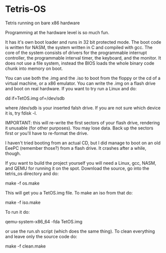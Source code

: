 # Tetris-OS
Tetris running on bare x86 hardware

Programming at the hardware level is so much fun.

It has it's own boot loader and runs in 32 bit protected mode.
The boot code is written for NASM, the system written in C and compiled with gcc.
The core of the system consists of drivers for the programmable interrupt controller, the programmable interval timer, the keyboard,
and the monitor. It does not use a file system, instead the BIOS loads the whole binary code chunk into memory on boot.

You can use both the .img and the .iso to boot from the floppy or the cd of a virtual machine, or a x86 emulator. 
You can write the .img on a flash drive and boot on real hardware. If you want to try run a Linux and do:

dd if=TetOS.img of=/dev/sdb

where /dev/sdb is your inserted falsh drive. If you are not sure which device it is, try fdisk -l.

IMPORTANT: this will re-write the first sectors of your flash drive, rendering it unusable (for other purposes). You may lose data. 
Back up the sectors first or you'll have to re-format the drive.

I haven't tried booting from an actual CD, but I did manage to boot on an old EeePC (remember those?) from a flash drive. It crashes
after a while, though.

If you want to build the project yourself you will need a Linux, gcc, NASM, and QEMU for running it on the spot.
Download the source, go into the tetris_os directory and do:

make -f os.make

This will get you a TetOS.img file. To make an iso from that do:

make -f iso.make

To run it do:

qemu-system-x86_64 -fda TetOS.img

or use the run.sh script (which does the same thing).
To clean everything and leave only the source code do:

make -f clean.make
